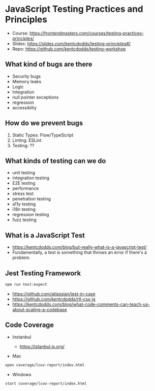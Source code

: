 # JavaScript Testing Practices and Principles

* Course: <https://frontendmasters.com/courses/testing-practices-principles/>
* Slides: <https://slides.com/kentcdodds/testing-principles#/>
* Repo: <https://github.com/kentcdodds/testing-workshop>

## What kind of bugs are there

* Security bugs
* Memory leaks
* Logic
* Integration
* null pointer exceptions
* regression
* accessiblity

## How do we prevent bugs

1. Static Types: Flow/TypeScript
2. Linting: ESLint
3. Testing: ??

## What kinds of testing can we do

* unit testing
* integration testing
* E2E testing
* performance
* stress test
* penetration testing
* a11y testing
* i18n testing
* regression testing
* fuzz testing

## What is a JavaScript Test

* <https://kentcdodds.com/blog/but-really-what-is-a-javascript-test/>
* Fundamentally, a test is something that throws an error if there's a problem.

## Jest Testing Framework

```bash
npm run test:expect
```

* <https://github.com/atlassian/jest-in-case>
* <https://github.com/kentcdodds/rtl-css-js>
* <https://kentcdodds.com/blog/what-code-comments-can-teach-us-about-scaling-a-codebase>

## Code Coverage

* Instanbul
  * <https://istanbul.js.org/>

* Mac

```bash
open coverage/lcov-report/index.html
```

* Windows

```bash
start coverage/lcov-report/index.html
```
  